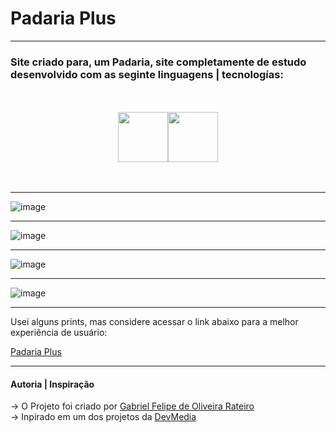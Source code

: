 # Padaria Plus
---

### Site criado para, um Padaria, site completamente de estudo desenvolvido com as seginte linguagens | tecnologías:

<br>
<br>

<div width="150px" style="display: flex; justify-content: center;">

  <img src="https://github.com/GabrielFelipeOliveiraRateiroDev/Bolo-de-Chocolate/assets/149724308/9e3a1d57-9def-4df9-9eac-61c124c28b5b" width="80px" style="paddin-right: 30px;">
  <img src="https://github.com/GabrielFelipeOliveiraRateiroDev/Bolo-de-Chocolate/assets/149724308/6fc0862c-c023-4531-80e7-e03404ed1859" width="80px">
   
</div>

<br>
<br>

---

![image](https://github.com/GabrielFelipeOliveiraRateiroDev/Padaria-Plus/assets/149724308/0fb26875-e7e7-4e05-9942-c352a75667d2)

---

![image](https://github.com/GabrielFelipeOliveiraRateiroDev/Padaria-Plus/assets/149724308/6bf30a40-834c-4d98-a6ab-5e42a661d36c)

---

![image](https://github.com/GabrielFelipeOliveiraRateiroDev/Padaria-Plus/assets/149724308/0d0585d6-5e1c-40d1-b64f-dc2d1b5a5a1f)

---

![image](https://github.com/GabrielFelipeOliveiraRateiroDev/Padaria-Plus/assets/149724308/fad6d00c-bde1-40de-9d20-b8fa8ffb0a43)

---

Usei alguns prints, mas considere acessar o link abaixo para a melhor experiência de usuário:

[Padaria Plus](https://gabrielfelipeoliveirarateirodev.github.io/Padaria-Plus/)

---

#### Autoria | Inspiração

-> O Projeto foi criado por [Gabriel Felipe de Oliveira Rateiro](https://github.com/GabrielFelipeOliveiraRateiroDev) </br>
-> Inpirado em um dos projetos da [DevMedia](https://www.devmedia.com.br/)


